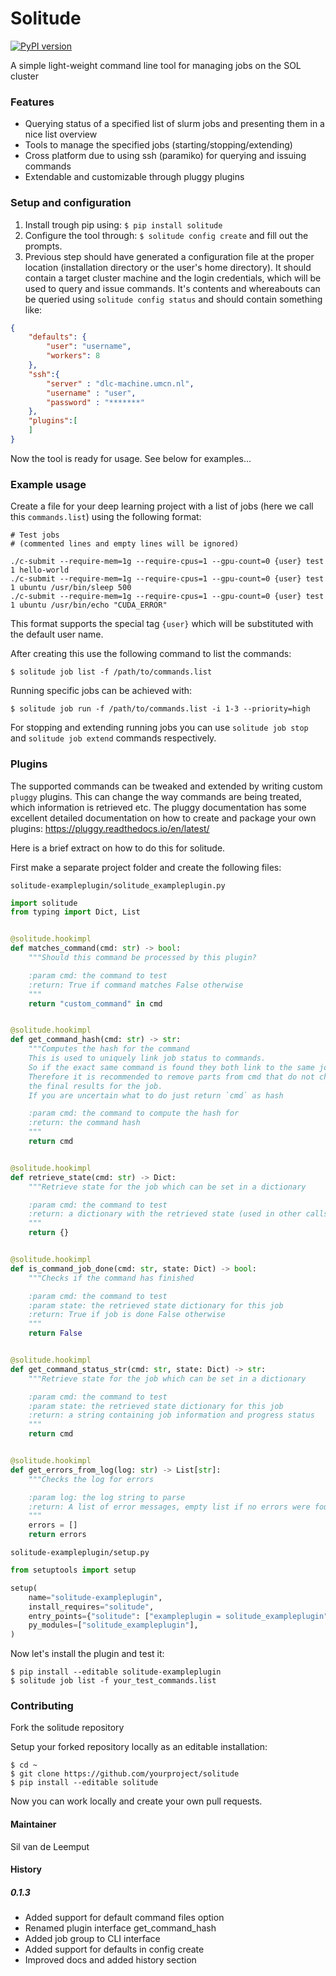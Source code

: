 # Solitude

[![PyPI version](https://badge.fury.io/py/solitude.svg)](https://badge.fury.io/py/solitude)

A simple light-weight command line tool for managing jobs on the SOL cluster

### Features

* Querying status of a specified list of slurm jobs and presenting them in a nice list overview
* Tools to manage the specified jobs (starting/stopping/extending)
* Cross platform due to using ssh (paramiko) for querying and issuing commands
* Extendable and customizable through pluggy plugins

### Setup and configuration

1) Install trough pip using: `$ pip install solitude`
2) Configure the tool through: `$ solitude config create` and fill out the prompts.
3) Previous step should have generated a configuration file at the proper location (installation directory or the user's home directory). It should contain a target cluster machine and the login credentials, which will be used to query and issue commands. It's contents and whereabouts can be queried using `solitude config status` and should contain something like:
```json
{
    "defaults": {
        "user": "username",
        "workers": 8
    }, 
    "ssh":{
        "server" : "dlc-machine.umcn.nl",
        "username" : "user",
        "password" : "*******"
    },
    "plugins":[    
    ]
}
```
Now the tool is ready for usage. See below for examples...

### Example usage

Create a file for your deep learning project with a list of jobs (here we call this `commands.list`) using the following format:
```text
# Test jobs 
# (commented lines and empty lines will be ignored)

./c-submit --require-mem=1g --require-cpus=1 --gpu-count=0 {user} test 1 hello-world
./c-submit --require-mem=1g --require-cpus=1 --gpu-count=0 {user} test 1 ubuntu /usr/bin/sleep 500
./c-submit --require-mem=1g --require-cpus=1 --gpu-count=0 {user} test 1 ubuntu /usr/bin/echo "CUDA_ERROR"

```

This format supports the special tag `{user}` which will be substituted with the default user name.

After creating this use the following command to list the commands:

`$ solitude job list -f /path/to/commands.list`

Running specific jobs can be achieved with:

`$ solitude job run -f /path/to/commands.list -i 1-3 --priority=high`

For stopping and extending running jobs you can use `solitude job stop` and `solitude job extend` commands respectively.

### Plugins

The supported commands can be tweaked and extended by writing custom `pluggy` plugins. 
This can change the way commands are being treated, which information is retrieved etc. 
The pluggy documentation has some excellent detailed documentation on how to create and package your own plugins: https://pluggy.readthedocs.io/en/latest/

Here is a brief extract on how to do this for solitude. 

First make a separate project folder and create the following files:  

`solitude-exampleplugin/solitude_exampleplugin.py`

```python
import solitude
from typing import Dict, List


@solitude.hookimpl
def matches_command(cmd: str) -> bool:
    """Should this command be processed by this plugin?

    :param cmd: the command to test
    :return: True if command matches False otherwise
    """    
    return "custom_command" in cmd


@solitude.hookimpl
def get_command_hash(cmd: str) -> str:
    """Computes the hash for the command
    This is used to uniquely link job status to commands.
    So if the exact same command is found they both link to the same job.
    Therefore it is recommended to remove parts from cmd that do not change
    the final results for the job.
    If you are uncertain what to do just return `cmd` as hash

    :param cmd: the command to compute the hash for
    :return: the command hash
    """
    return cmd


@solitude.hookimpl
def retrieve_state(cmd: str) -> Dict:
    """Retrieve state for the job which can be set in a dictionary

    :param cmd: the command to test
    :return: a dictionary with the retrieved state (used in other calls)
    """
    return {}


@solitude.hookimpl
def is_command_job_done(cmd: str, state: Dict) -> bool:
    """Checks if the command has finished

    :param cmd: the command to test
    :param state: the retrieved state dictionary for this job
    :return: True if job is done False otherwise
    """
    return False


@solitude.hookimpl
def get_command_status_str(cmd: str, state: Dict) -> str:
    """Retrieve state for the job which can be set in a dictionary

    :param cmd: the command to test
    :param state: the retrieved state dictionary for this job
    :return: a string containing job information and progress status
    """
    return cmd


@solitude.hookimpl
def get_errors_from_log(log: str) -> List[str]:
    """Checks the log for errors

    :param log: the log string to parse
    :return: A list of error messages, empty list if no errors were found
    """
    errors = []
    return errors

```

`solitude-exampleplugin/setup.py`

```python
from setuptools import setup

setup(
    name="solitude-exampleplugin",
    install_requires="solitude",
    entry_points={"solitude": ["exampleplugin = solitude_exampleplugin"]},
    py_modules=["solitude_exampleplugin"],
)
```

Now let's install the plugin and test it:

```
$ pip install --editable solitude-exampleplugin
$ solitude job list -f your_test_commands.list 
```

### Contributing

Fork the solitude repository

Setup your forked repository locally as an editable installation:

```
$ cd ~
$ git clone https://github.com/yourproject/solitude
$ pip install --editable solitude
```

Now you can work locally and create your own pull requests.

#### Maintainer

Sil van de Leemput

#### History

##### 0.1.3

* Added support for default command files option
* Renamed plugin interface get_command_hash
* Added job group to CLI interface
* Added support for defaults in config create
* Improved docs and added history section
